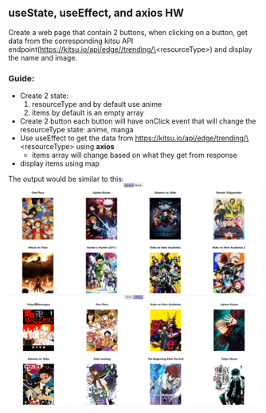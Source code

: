 ## useState, useEffect, and axios HW

Create a web page that contain 2 buttons, when clicking on a button, get data from the corresponding kitsu API endpoint(https://kitsu.io/api/edge//trending/\<resourceType\>) and display the name and image.

### Guide: 
* Create 2 state: 
    1. resourceType and by default use anime
    2. items by default is an empty array 
* Create 2 button each button will have onClick event that will change the resourceType state: anime, manga
* Use useEffect to get the data from https://kitsu.io/api/edge/trending/\<resourceType\> using **axios**
    * items array will change based on what they get from response 
* display items using map

The output would be similar to this:
![anime](anime.png)
![manga](manga.png)
